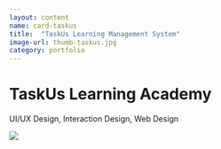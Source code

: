 ```yaml
---
layout: content
name: card-taskus
title:  "TaskUs Learning Management System"
image-url: thumb-taskus.jpg
category: portfolio
---
```


<h1>TaskUs Learning Academy</h1>
<p>UI/UX Design, Interaction Design, Web Design</p>
<img class="img-fluid" src="{{ site.baseurl }}/assets/img/taskus.jpg" />
